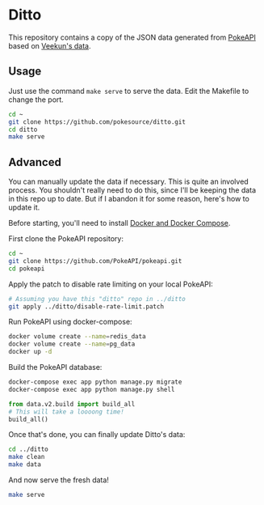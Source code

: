 # Ditto

This repository contains a copy of the JSON data generated from [PokeAPI](https://github.com/PokeAPI/pokeapi) based on [Veekun's data](https://github.com/veekun/pokedex).

## Usage

Just use the command `make serve` to serve the data. Edit the Makefile to change the port.

```bash
cd ~
git clone https://github.com/pokesource/ditto.git
cd ditto
make serve
```

## Advanced

You can manually update the data if necessary. This is quite an involved process. You shouldn't really need to do this, since I'll be keeping the data in this repo up to date. But if I abandon it for some reason, here's how to update it.

Before starting, you'll need to install [Docker and Docker Compose](https://docs.docker.com/compose/install/).

First clone the PokeAPI repository:

```bash
cd ~
git clone https://github.com/PokeAPI/pokeapi.git
cd pokeapi
```

Apply the patch to disable rate limiting on your local PokeAPI:

```bash
# Assuming you have this "ditto" repo in ../ditto
git apply ../ditto/disable-rate-limit.patch
```

Run PokeAPI using docker-compose:

```bash
docker volume create --name=redis_data
docker volume create --name=pg_data
docker up -d
```

Build the PokeAPI database:

```bash
docker-compose exec app python manage.py migrate
docker-compose exec app python manage.py shell
```

```python
from data.v2.build import build_all
# This will take a loooong time!
build_all()
```

Once that's done, you can finally update Ditto's data:

```bash
cd ../ditto
make clean
make data
```

And now serve the fresh data!

```bash
make serve
```
